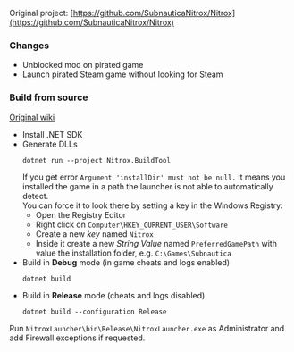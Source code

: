 Original project: [https://github.com/SubnauticaNitrox/Nitrox](https://github.com/SubnauticaNitrox/Nitrox)
 
### Changes
- Unblocked mod on pirated game
- Launch pirated Steam game without looking for Steam

### Build from source
[Original wiki](https://github.com/SubnauticaNitrox/Nitrox/wiki/Setting-up-a-development-environment-for-Nitrox#development-setup)

- Install .NET SDK
- Generate DLLs<br/>
  ```
  dotnet run --project Nitrox.BuildTool
  ```
  If you get error `Argument 'installDir' must not be null.` it means you installed the game in a path the launcher is not able to automatically detect.<br/>
  You can force it to look there by setting a key in the Windows Registry:
  - Open the Registry Editor
  - Right click on `Computer\HKEY_CURRENT_USER\Software`
  - Create a new *key* named `Nitrox`
  - Inside it create a new *String Value* named `PreferredGamePath` with value the installation folder, e.g. `C:\Games\Subnautica`
- Build in **Debug** mode (in game cheats and logs enabled)<br/>
  ```
  dotnet build
  ```
- Build in **Release** mode (cheats and logs disabled)<br/>
  ```
  dotnet build --configuration Release
  ```
Run `NitroxLauncher\bin\Release\NitroxLauncher.exe` as Administrator and add Firewall exceptions if requested.
